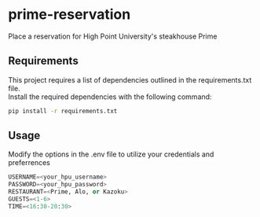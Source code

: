 # prime-reservation

Place a reservation for High Point University's steakhouse Prime

## Requirements

This project requires a list of dependencies outlined in the requirements.txt file.  
Install the required dependencies with the following command:

```bash
pip install -r requirements.txt
```

## Usage

Modify the options in the .env file to utilize your credentials and preferrences

```py
USERNAME=<your_hpu_username>
PASSWORD=<your_hpu_password>
RESTAURANT=<Prime, Alo, or Kazoku>
GUESTS=<1-6>
TIME=<16:30-20:30>
```
